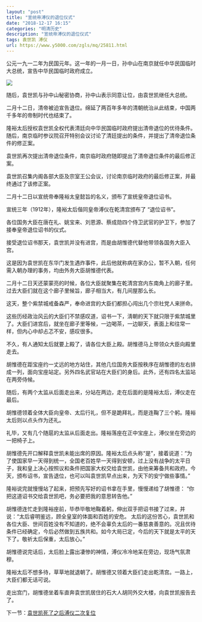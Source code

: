 ```yaml
---
layout: "post"
title: "宣统帝溥仪的退位仪式"
date: "2018-12-17 16:15"
categories: "明清历史"
description: "宣统帝溥仪的退位仪式"
tags: 袁世凯 溥仪
url: https://www.y5000.com/zgls/mq/25811.html
---
```






公元一九一二年为民国元年。这一年的一月一日，孙中山在南京就任中华民国临时大总统，宣告中华民国临时政府成立。

![](https://img.y5000.com/uploads/allimg/170928/13-1F92Q34R9225.jpg)

随后，袁世凯与孙中山秘密协商，孙中山表示同意让位，由袁世凯继任大总统。

二月十二日，清帝被迫宣告退位。绵延了两百年多年的清朝统治从此结束，中国两千多年的帝制时代也结束了。

隆裕太后授权袁世凯全权代表清廷向中华民国临时政府提出清帝退位的优待条件。随后，南京临时参议院召开特别会议讨论了清廷提出的条件，并提出了清帝退位条件的修正案。

袁世凯再次提出清帝退位条件，南京临时政府随即提出了清帝退位条件的最后修正案。

袁世凯召集内阁各部大臣及宗室王公会议，讨论南京临时政府的最后修正案，并最终通过了该修正案。

二月十二日以宣统帝奉隆裕太皇懿旨的名义，颁布了宣统皇帝退位诏书。

宣统三年（1912年），隆裕太后偕同皇帝溥仪在乾清宫颁布了 “退位诏书”。

各位国务大臣在唐在礼、姚宝来、刘恩源、蔡成勋四个侍卫武官的护卫下，参加了接奉皇帝退位诏书的仪式。

接受退位诏书那天，袁世凯并没有进宫，而是由胡惟德代替他带领各国务大臣入宫。

这是因为袁世凯在东华门发生遇炸事件，此后他就称病在家办公，暂不入朝，任何需入朝办理的事务，均由外务大臣胡惟德代表。

二月十二日天还蒙蒙亮的时候，各位大臣就聚集在乾清宫宫内东南角上的廊子里。过去大臣们就在这个廊子里候旨，廊子相当大，有几间屋那么长。

这天，整个紫禁城戒备森严，奉命进宫的大臣们都担心闯出几个宗社党人来拼命。

这些历经政治风云的大臣们不禁感叹道，诏书一下，淸朝的天下就只限于紫禁城里了。大臣们进宫后，就坐在廊子里等候，一边喝茶，一边聊天，表面上和往常一样，但内心中却忐忑不安，感叹很多。

不久，有人通知太后就要上殿了，请各位大臣上殿。胡惟德马上带领众大臣向殿里走去。

胡惟德在距宝座约一丈远的地方站住，其他几位国务大臣按秩序在胡惟德的左右排成一列，面向宝座站定。另外四名武官站在大臣们的身后。此外，还有四名太监站在两旁侍候。

随后，有两个太监从后面走出来，分站在两边，走在后面的是隆裕太后，溥仪走在最后。

胡惟德领着全体大臣向皇帝、太后行礼，但不是跪拜礼，而是连鞠了三个躬。隆裕太后则以点头作为还礼。

礼毕，又有几个随扈的太监从后面走出。隆裕落座在正中宝座上，溥仪坐在旁边的一把椅子上。

胡惟德先开口解释袁世凯未能出席的原因。隆裕太后点头称“是”，接着说道：“为了使国家早一天得到统一，全国老百姓早一天得到安顿，过上没有战争的太平日子，我和皇上决心按照议和条件把国家大权交给袁世凯，由他来筹备共和政府。今天，颁布诏书，宣告退位，也可以叫袁世凯早点出来，为天下的安宁做些事情。”

隆裕说完就慢慢站了起来，把预先写好的诏书拿在手里，慢慢递给了胡惟德： “你把这道诏书交给袁世凯吧，务必要把我的意思转告他。”

胡惟德连忙走到隆裕座前，毕恭毕敬地鞠着躬，伸出双手把诏书接了过来，并说：“太后睿明鉴远，顾全皇室的体面和百姓的安危。
太后的这份苦心，袁世凯和各位大臣、世间百姓没有不知道的，绝不会辜负太后的一番慈衷善意的。况且优待条件已经确定，今后必然做到五族共和。如今大局已定，今后的天下就是太平的天下了。敬祈太后保重，太后放心。”

胡惟德说完话后，太后脸上露出凄惨的神情，溥仪冷冷地呆在旁边，现场气氛肃穆。

隆裕太后不想多待，草草地就退朝了。胡惟德又领着大臣们走出乾清宫。一路上，大臣们都无话可说。

走出宫门，胡惟德坐着车直奔袁世凯居住的石大人胡同外交大楼，向袁世凯报告去了。

下一节：[袁世凯死了之后溥仪二次复位](https://www.y5000.com/zgls/mq/25820.html)
